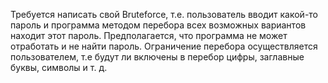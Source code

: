 Требуется написать свой Bruteforce, т.е. пользователь вводит какой-то пароль и программа методом перебора всех возможных вариантов находит этот пароль. Предполагается, что программа не может отработать и не найти пароль. Ограничение перебора осуществляется пользователем, т.е  будут ли включены в перебор цифры, заглавные буквы, символы и т. д.
